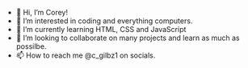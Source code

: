 - 👋 Hi, I’m Corey!
- 👀 I’m interested in coding and everything computers.
- 🌱 I’m currently learning HTML, CSS and JavaScript
- 💞️ I’m looking to collaborate on many projects and learn as much as possilbe.
- 📫 How to reach me @c_gilbz1 on socials. 

<!---
GEEDORVH/GEEDORVH is a ✨ special ✨ repository because its `README.md` (this file) appears on your GitHub profile.
You can click the Preview link to take a look at your changes.
--->
